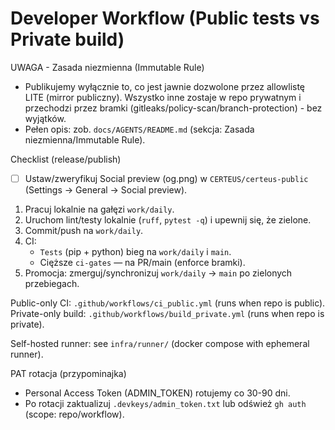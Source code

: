 # Developer Workflow (Public tests vs Private build)

UWAGA - Zasada niezmienna (Immutable Rule)

- Publikujemy wyłącznie to, co jest jawnie dozwolone przez allowlistę LITE (mirror publiczny). Wszystko inne zostaje w repo prywatnym i przechodzi przez bramki (gitleaks/policy-scan/branch-protection) - bez wyjątków.
- Pełen opis: zob. `docs/AGENTS/README.md` (sekcja: Zasada niezmienna/Immutable Rule).

Checklist (release/publish)

- [ ] Ustaw/zweryfikuj Social preview (og.png) w `CERTEUS/certeus-public` (Settings → General → Social preview).

1) Pracuj lokalnie na gałęzi `work/daily`.
2) Uruchom lint/testy lokalnie (`ruff`, `pytest -q`) i upewnij się, że zielone.
3) Commit/push na `work/daily`.
4) CI:
   - `Tests` (pip + python) bieg na `work/daily` i `main`.
   - Cięższe `ci-gates` — na PR/main (enforce bramki).
5) Promocja: zmerguj/synchronizuj `work/daily` → `main` po zielonych przebiegach.

Public-only CI: `.github/workflows/ci_public.yml` (runs when repo is public).
Private-only build: `.github/workflows/build_private.yml` (runs when repo is private).

Self-hosted runner: see `infra/runner/` (docker compose with ephemeral runner).

PAT rotacja (przypominajka)

- Personal Access Token (ADMIN_TOKEN) rotujemy co 30-90 dni.
- Po rotacji zaktualizuj `.devkeys/admin_token.txt` lub odśwież `gh auth` (scope: repo/workflow).
